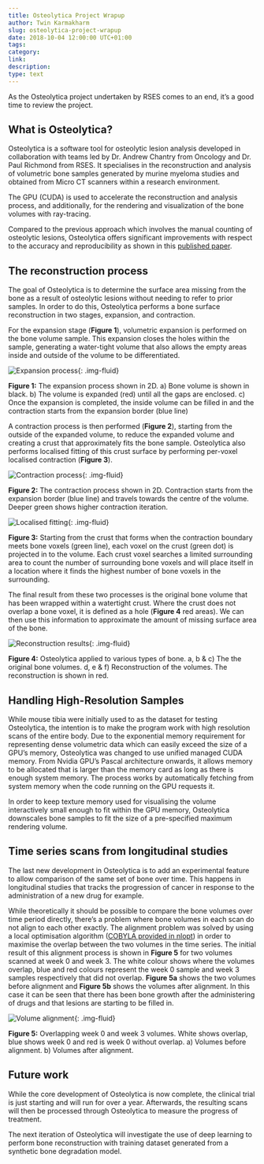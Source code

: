 ```yaml
---
title: Osteolytica Project Wrapup
author: Twin Karmakharm
slug: osteolytica-project-wrapup
date: 2018-10-04 12:00:00 UTC+01:00
tags:
category:
link:
description:
type: text
---
```



As the Osteolytica project undertaken by RSES comes to an end, it’s a good time to review the project.

## What is Osteolytica?

Osteolytica is a software tool for osteolytic lesion analysis developed in collaboration with teams led by Dr. Andrew Chantry from Oncology and Dr. Paul Richmond from RSES. It specialises in the reconstruction and analysis of volumetric bone samples generated by murine myeloma studies and obtained from Micro CT scanners within a research environment.

The GPU (CUDA) is used to accelerate the reconstruction and analysis process, and additionally, for the rendering and visualization of the bone volumes with ray-tracing.

Compared to the previous approach which involves the manual counting of osteolytic lesions, Osteolytica offers significant improvements with respect to the accuracy and reproducibility as shown in this [published paper](https://doi.org/10.1016/j.bone.2015.10.004).

## The reconstruction process
The goal of Osteolytica is to determine the surface area missing from the bone as a result of osteolytic lesions without needing to refer to prior samples. In order to do this, Osteolytica performs a bone surface reconstruction in two stages, expansion, and contraction.

For the expansion stage (**Figure 1**), volumetric expansion is performed on the bone volume sample. This expansion closes the holes within the sample, generating a water-tight volume that also allows the empty areas inside and outside of the volume to be differentiated.

![Expansion process](/assets/images/2018_09_17_osteolytica-project-wrapup/osteolytica-expansion.jpg){: .img-fluid}

**Figure 1:** The expansion process shown in 2D. a) Bone volume is shown in black. b) The volume is expanded (red) until all the gaps are enclosed. c) Once the expansion is completed, the inside volume can be filled in and the contraction starts from the expansion border (blue line)

A contraction process is then performed (**Figure 2**), starting from the outside of the expanded volume, to reduce the expanded volume and creating a crust that approximately fits the bone sample. Osteolytica also performs localised fitting of this crust surface by performing per-voxel localised contraction (**Figure 3**).

![Contraction process](/assets/images/2018_09_17_osteolytica-project-wrapup/osteolytica-contraction.jpg){: .img-fluid}

**Figure 2:** The contraction process shown in 2D. Contraction starts from the expansion border (blue line) and travels towards the centre of the volume. Deeper green shows higher contraction iteration.

![Localised fitting](/assets/images/2018_09_17_osteolytica-project-wrapup/osteolytica-localisedfitting.jpg){: .img-fluid}

**Figure 3:** Starting from the crust that forms when the contraction boundary meets bone voxels (green line), each voxel on the crust (green dot) is projected in to the volume. Each crust voxel searches a limited surrounding area to count the number of surrounding bone voxels and will place itself in a location where it finds the highest number of bone voxels in the surrounding.

The final result from these two processes is the original bone volume that has been wrapped within a watertight crust. Where the crust does not overlap a bone voxel, it is defined as a hole (**Figure 4** red areas). We can then use this information to approximate the amount of missing surface area of the bone.

![Reconstruction results](/assets/images/2018_09_17_osteolytica-project-wrapup/osteolytica-reconstructedvolumes.jpg){: .img-fluid}

**Figure 4:** Osteolytica applied to various types of bone. a, b & c)  The the original bone volumes. d, e & f) Reconstruction of the volumes. The reconstruction is shown in red.

## Handling High-Resolution Samples

While mouse tibia were initially used to as the dataset for testing Osteolytica, the intention is to make the program work with high resolution scans of the entire body. Due to the exponential memory requirement for representing dense volumetric data which can easily exceed the size of a GPU’s memory, Osteolytica was changed to use unified managed CUDA memory. From Nvidia GPU’s Pascal architecture onwards, it allows memory to be allocated that is larger than the memory card as long as there is enough system memory. The process works by automatically fetching from system memory when the code running on the GPU requests it.

In order to keep texture memory used for visualising the volume interactively small enough to fit within the GPU memory, Osteolytica downscales bone samples to fit the size of a pre-specified maximum rendering volume.

## Time series scans from longitudinal studies

The last new development in Osteolytica is to add an experimental feature to allow comparison of the same set of bone over time. This happens in longitudinal studies that tracks the progression of cancer in response to the administration of a new drug for example.

While theoretically it should be possible to compare the bone volumes over time period directly, there’s a problem where bone volumes in each scan do not align to each other exactly. The alignment problem was solved by using a local optimisation algorithm ([COBYLA provided in nlopt](https://nlopt.readthedocs.io/en/latest/NLopt_Algorithms/#cobyla-constrained-optimization-by-linear-approximations)) in order to maximise the overlap between the two volumes in the time series. The initial result of this alignment process is shown in **Figure 5** for two volumes scanned at week 0 and week 3. The white colour shows where the volumes overlap, blue and red colours represent the week 0 sample and week 3 samples respectively that did not overlap. **Figure 5a** shows the two volumes before alignment and **Figure 5b** shows the volumes after alignment. In this case it can be seen that there has been bone growth after the administering of drugs and that lesions are starting to be filled in.

![Volume alignment](/assets/images/2018_09_17_osteolytica-project-wrapup/osteolytica-alignment.jpg){: .img-fluid}

**Figure 5:** Overlapping week 0 and week 3 volumes. White shows overlap, blue shows week 0 and red is week 0 without overlap. a) Volumes before alignment. b) Volumes after alignment.

## Future work
While the core development of Osteolytica is now complete, the clinical trial is just starting and will run for over a year. Afterwards, the resulting scans will then be processed through Osteolytica to measure the progress of treatment.

The next iteration of Osteolytica will investigate the use of deep learning to perform bone reconstruction with training dataset generated from a synthetic bone degradation model.
